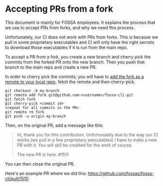 # Accepting PRs from a fork

This document is mainly for FOSSA employees. It explains the process that we use to accept PRs from forks, and why we need this process.

Unfortunately, our CI does not work with PRs from forks. This is because we pull in some proprietary executables and CI will only have the right secrets to download those executables if it is run from the main repo.

To accept a PR from a fork, you create a new branch and cherry pick the commits from the forked PR onto the new branch. Then you push that branch to the main repo and create a new PR.

In order to cherry pick the commits, you will have to [add the fork as a remote to your local repo](https://simonhartcher.com/how-to-cherry-pick-a-git-commit-from-a-fork/), fetch the remote and then cherry-pick.

```
git checkout -b my-branch
git remote add fork git@github.com:<username>/fossa-cli.git
git fetch fork
git cherry-pick <commit id>
<repeat for all commits in the PR>
git remote rm fork
git push -u origin my-branch
```

Then, on the original PR, add a message like this:

> Hi, thank you for this contribution. Unfortunately due to the way our CI works (we pull in a few proprietary executables) I have to make a new PR with it. You will still be credited for the work of course.
>
> The new PR is here: #1511

You can then close the original PR.

Here's an example PR where we did this: https://github.com/fossas/fossa-cli/pull/1510
